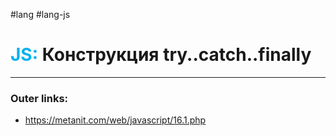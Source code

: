 #lang #lang-js
# <font color="#00b0f0">JS:</font> Конструкция try..catch..finally
---
### Outer links:
- https://metanit.com/web/javascript/16.1.php